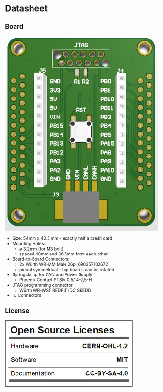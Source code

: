 # Datasheet
## Board
![mini_out](mini-out-front.PNG "mini_out")
* Size: 54mm x 42.5 mm - exactly half a credit card
* Mounting Holes:
  * ø 3.2mm (for M3 bolt)
  * spaced 48mm and  36.5mm from each other
* Board-to-Board Connectors:
  * 2x Würth WR-MM Male 26p, 690357102672
  * pinout symmetrical - top boards can be rotated
* Springclamp for CAN and Power Supply
  * Phoenix Contact PTSM 0,5/ 4-2,5-H
* JTAG programming connector
  * Würth WR-WST REDFIT IDC SKEDD
* IO Connectors

## License
![license](license.PNG "license")


